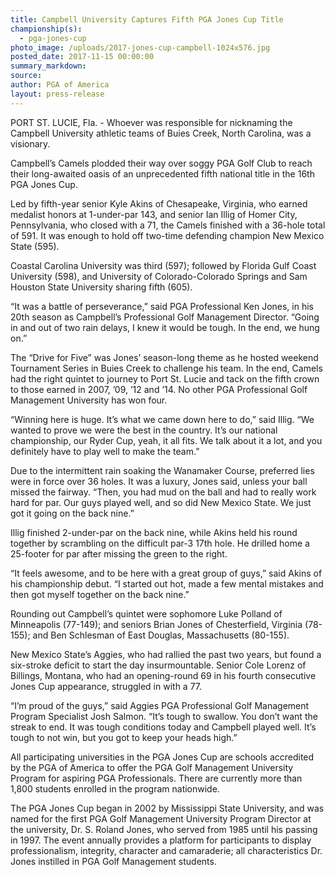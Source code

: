 ```yaml
---
title: Campbell University Captures Fifth PGA Jones Cup Title
championship(s):
  - pga-jones-cup
photo_image: /uploads/2017-jones-cup-campbell-1024x576.jpg
posted_date: 2017-11-15 00:00:00
summary_markdown:
source:
author: PGA of America
layout: press-release
---
```


PORT ST. LUCIE, Fla. - Whoever was responsible for nicknaming the Campbell University athletic teams of Buies Creek, North Carolina, was a visionary.

Campbell’s Camels plodded their way over soggy PGA Golf Club to reach their long-awaited oasis of an unprecedented fifth national title in the 16th PGA Jones Cup.

Led by fifth-year senior Kyle Akins of Chesapeake, Virginia, who earned medalist honors at 1-under-par 143, and senior Ian Illig of Homer City, Pennsylvania, who closed with a 71, the Camels finished with a 36-hole total of 591. It was enough to hold off two-time defending champion New Mexico State (595).

Coastal Carolina University was third (597); followed by Florida Gulf Coast University (598), and University of Colorado-Colorado Springs and Sam Houston State University sharing fifth (605).

“It was a battle of perseverance,” said PGA Professional Ken Jones, in his 20th season as Campbell’s Professional Golf Management Director. “Going in and out of two rain delays, I knew it would be tough. In the end, we hung on.”

The “Drive for Five” was Jones’ season-long theme as he hosted weekend Tournament Series in Buies Creek to challenge his team. In the end, Camels had the right quintet to journey to Port St. Lucie and tack on the fifth crown to those earned in 2007, ’09, ’12 and ’14. No other PGA Professional Golf Management University has won four.

“Winning here is huge. It’s what we came down here to do,” said Illig. “We wanted to prove we were the best in the country. It’s our national championship, our Ryder Cup, yeah, it all fits. We talk about it a lot, and you definitely have to play well to make the team.”

Due to the intermittent rain soaking the Wanamaker Course, preferred lies were in force over 36 holes. It was a luxury, Jones said, unless your ball missed the fairway. “Then, you had mud on the ball and had to really work hard for par. Our guys played well, and so did New Mexico State. We just got it going on the back nine.”

Illig finished 2-under-par on the back nine, while Akins held his round together by scrambling on the difficult par-3 17th hole. He drilled home a 25-footer for par after missing the green to the right.

“It feels awesome, and to be here with a great group of guys,” said Akins of his championship debut. “I started out hot, made a few mental mistakes and then got myself together on the back nine.”

Rounding out Campbell’s quintet were sophomore Luke Polland of Minneapolis (77-149); and seniors Brian Jones of Chesterfield, Virginia (78-155); and Ben Schlesman of East Douglas, Massachusetts (80-155).

New Mexico State’s Aggies, who had rallied the past two years, but found a six-stroke deficit to start the day insurmountable. Senior Cole Lorenz of Billings, Montana, who had an opening-round 69 in his fourth consecutive Jones Cup appearance, struggled in with a 77.

“I’m proud of the guys,” said Aggies PGA Professional Golf Management Program Specialist Josh Salmon. “It’s tough to swallow. You don’t want the streak to end. It was tough conditions today and Campbell played well. It’s tough to not win, but you got to keep your heads high.”

All participating universities in the PGA Jones Cup are schools accredited by the PGA of America to offer the PGA Golf Management University Program for aspiring PGA Professionals. There are currently more than 1,800 students enrolled in the program nationwide.

The PGA Jones Cup began in 2002 by Mississippi State University, and was named for the first PGA Golf Management University Program Director at the university, Dr. S. Roland Jones, who served from 1985 until his passing in 1997. The event annually provides a platform for participants to display professionalism, integrity, character and camaraderie; all characteristics Dr. Jones instilled in PGA Golf Management students.